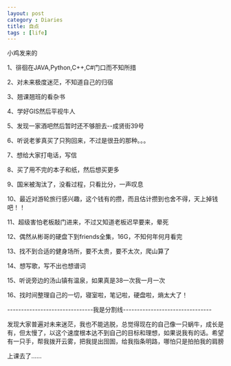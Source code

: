 ```yaml
---
layout: post
category : Diaries
title: 自点
tags : [life]
---
```



小鸡发来的

1、徘徊在JAVA,Python,C++,C#门口而不知所措

2、对未来极度迷茫，不知道自己的归宿

3、翘课翘班的看杂书

4、学好GIS然后平视牛人

5、发现一家酒吧然后暂时还不够胆去--成贤街39号

6、听说老爹真买了只狗回来，不过是很丑的那种。。。

7、想给大家打电话，写信

8、买了用不完的本子和纸，然后想买更多

9、国米被淘汰了，没看过程，只看比分，一声叹息

10、最近对游轮旅行感兴趣，这个钱有的攒，而且估计攒到也舍不得，天上掉钱吧！！

11、超级害怕老板敲门进来，不过又知道老板迟早要来，晕死

12、偶然从彬哥的硬盘下到friends全集，16G，不知何年何月看完

13、找不到合适的健身场所，要不太贵，要不太次，爬山算了

14、想写歌，写不出也想谱词

15、听说旁边的汤山镇有温泉，如果真是38一次我一月一次

16、找时间整理自己的一切，寝室啦，笔记啦，硬盘啦，熵太大了！

 


-------------------------------我是分割线--------------------------------

 

发现大家普遍对未来迷茫，我也不能逃脱，总觉得现在的自己像一只蜗牛，成长是有，但太慢了，以这个速度根本达不到自己的目标和理想，如果说我有的话。希望有一只手，帮我拨开云雾，把我提出囹圄，给我指条明路，哪怕只是拍拍我的肩膀

 

上课去了……